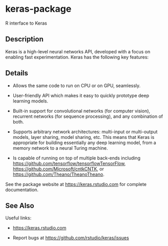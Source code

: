# keras-package


R interface to Keras




## Description

Keras is a high-level neural networks API, developed with a focus on enabling
fast experimentation. Keras has the following key features:






## Details



*  Allows the same code to run on CPU or on GPU, seamlessly.

*  User-friendly API which makes it easy to quickly prototype deep learning models.

*  Built-in support for convolutional networks (for computer vision), recurrent
networks (for sequence processing), and any combination of both.

*  Supports arbitrary network architectures: multi-input or multi-output models,
layer sharing, model sharing, etc. This means that Keras is appropriate for
building essentially any deep learning model, from a memory network to a neural
Turing machine.

*  Is capable of running on top of multiple back-ends including
https://github.com/tensorflow/tensorflowTensorFlow,
https://github.com/Microsoft/cntkCNTK,
or https://github.com/Theano/TheanoTheano.


See the package website at https://keras.rstudio.com for complete documentation.







## See Also

Useful links:

  
*  https://keras.rstudio.com
  
*  Report bugs at https://github.com/rstudio/keras/issues





